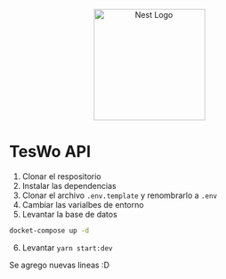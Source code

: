 <p align="center">
  <a href="http://nestjs.com/" target="blank"><img src="https://nestjs.com/img/logo-small.svg" width="200" alt="Nest Logo" /></a>
</p>

# TesWo API

1. Clonar el respositorio
2. Instalar las dependencias
3. Clonar el archivo `.env.template` y renombrarlo a `.env`
4. Cambiar las varialbes de entorno
5. Levantar la base de datos

```sh
docket-compose up -d
```

6. Levantar `yarn start:dev`

Se agrego nuevas lineas :D
